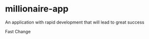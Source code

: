 # millionaire-app
An application with rapid development that will lead to great success

Fast Change
